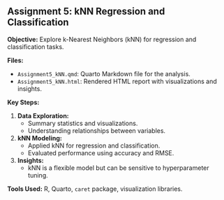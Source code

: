 ## Assignment 5: kNN Regression and Classification

**Objective:** Explore k-Nearest Neighbors (kNN) for regression and classification tasks.

**Files:**
- `Assignment5_kNN.qmd`: Quarto Markdown file for the analysis.
- `Assignment5_kNN.html`: Rendered HTML report with visualizations and insights.

**Key Steps:**
1. **Data Exploration:**
   - Summary statistics and visualizations.
   - Understanding relationships between variables.
2. **kNN Modeling:**
   - Applied kNN for regression and classification.
   - Evaluated performance using accuracy and RMSE.
3. **Insights:**
   - kNN is a flexible model but can be sensitive to hyperparameter tuning.

**Tools Used:** R, Quarto, `caret` package, visualization libraries.
